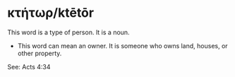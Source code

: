 # κτήτωρ/ktētōr
This word is a type of person. It is a noun.

* This word can mean an owner. It is someone who owns land, houses, or other property.

See: Acts 4:34
